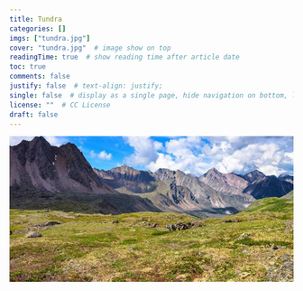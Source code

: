 ```yaml
---
title: Tundra
categories: []
imgs: ["tundra.jpg"]
cover: "tundra.jpg"  # image show on top
readingTime: true  # show reading time after article date
toc: true
comments: false
justify: false  # text-align: justify;
single: false  # display as a single page, hide navigation on bottom, like as about page.
license: ""  # CC License
draft: false
---
```


![tundra](tundra.jpg)